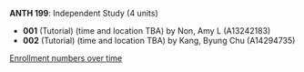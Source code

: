 **ANTH 199**: Independent Study (4 units)

- **001** (Tutorial) (time and location TBA) by Non, Amy L (A13242183)
- **002** (Tutorial) (time and location TBA) by Kang, Byung Chu (A14294735)

[Enrollment numbers over time](./ANTH199.tsv)
